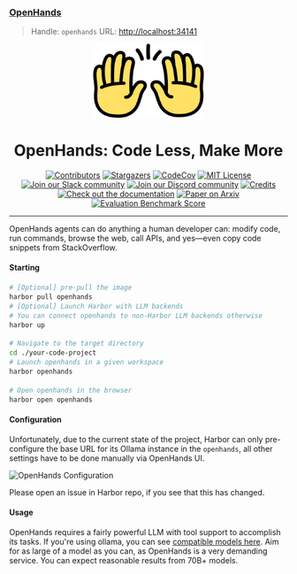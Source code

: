 ### [OpenHands](https://github.com/All-Hands-AI/OpenHands)

> Handle: `openhands`
> URL: [http://localhost:34141](http://localhost:34141)

<div align="center">
  <img src="https://raw.githubusercontent.com/All-Hands-AI/OpenHands/refs/heads/main/docs/static/img/logo.png" alt="Logo" width="200">
  <h1 align="center">OpenHands: Code Less, Make More</h1>
</div>

<div align="center">
  <a href="https://github.com/All-Hands-AI/OpenHands/graphs/contributors"><img src="https://img.shields.io/github/contributors/All-Hands-AI/OpenHands?style=for-the-badge&color=blue" alt="Contributors"></a>
  <a href="https://github.com/All-Hands-AI/OpenHands/stargazers"><img src="https://img.shields.io/github/stars/All-Hands-AI/OpenHands?style=for-the-badge&color=blue" alt="Stargazers"></a>
  <a href="https://codecov.io/github/All-Hands-AI/OpenHands?branch=main"><img alt="CodeCov" src="https://img.shields.io/codecov/c/github/All-Hands-AI/OpenHands?style=for-the-badge&color=blue"></a>
  <a href="https://github.com/All-Hands-AI/OpenHands/blob/main/LICENSE"><img src="https://img.shields.io/github/license/All-Hands-AI/OpenHands?style=for-the-badge&color=blue" alt="MIT License"></a>
  <br/>
  <a href="https://join.slack.com/t/opendevin/shared_invite/zt-2oikve2hu-UDxHeo8nsE69y6T7yFX_BA"><img src="https://img.shields.io/badge/Slack-Join%20Us-red?logo=slack&logoColor=white&style=for-the-badge" alt="Join our Slack community"></a>
  <a href="https://discord.gg/ESHStjSjD4"><img src="https://img.shields.io/badge/Discord-Join%20Us-purple?logo=discord&logoColor=white&style=for-the-badge" alt="Join our Discord community"></a>
  <a href="https://github.com/All-Hands-AI/OpenHands/blob/main/CREDITS.md"><img src="https://img.shields.io/badge/Project-Credits-blue?style=for-the-badge&color=FFE165&logo=github&logoColor=white" alt="Credits"></a>
  <br/>
  <a href="https://docs.all-hands.dev/modules/usage/getting-started"><img src="https://img.shields.io/badge/Documentation-000?logo=googledocs&logoColor=FFE165&style=for-the-badge" alt="Check out the documentation"></a>
  <a href="https://arxiv.org/abs/2407.16741"><img src="https://img.shields.io/badge/Paper%20on%20Arxiv-000?logoColor=FFE165&logo=arxiv&style=for-the-badge" alt="Paper on Arxiv"></a>
  <a href="https://huggingface.co/spaces/OpenHands/evaluation"><img src="https://img.shields.io/badge/Benchmark%20score-000?logoColor=FFE165&logo=huggingface&style=for-the-badge" alt="Evaluation Benchmark Score"></a>
  <hr>
</div>

OpenHands agents can do anything a human developer can: modify code, run commands, browse the web,
call APIs, and yes—even copy code snippets from StackOverflow.

#### Starting

```bash
# [Optional] pre-pull the image
harbor pull openhands
# [Optional] Launch Harbor with LLM backends
# You can connect openhands to non-Harbor LLM backends otherwise
harbor up

# Navigate to the target directory
cd ./your-code-project
# Launch openhands in a given workspace
harbor openhands

# Open openhands in the browser
harbor open openhands
```

#### Configuration

Unfortunately, due to the current state of the project, Harbor can only pre-configure the base URL for its Ollama instance in the `openhands`, all other settings have to be done manually via OpenHands UI.

![OpenHands Configuration](./openhands-config.png)

Please open an issue in Harbor repo, if you see that this has changed.

#### Usage

OpenHands requires a fairly powerful LLM with tool support to accomplish its tasks. If you're using ollama, you can see [compatible models here](https://ollama.com/search?c=tools). Aim for as large of a model as you can, as OpenHands is a very demanding service. You can expect reasonable results from 70B+ models.

